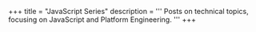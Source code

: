 +++
title = "JavaScript Series"
description = '''
Posts on technical topics, focusing on JavaScript and Platform Engineering.
'''
+++
